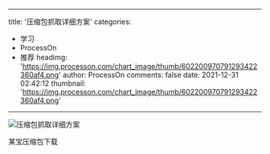 
---
title: '压缩包抓取详细方案'
categories: 
 - 学习
 - ProcessOn
 - 推荐
headimg: 'https://img.processon.com/chart_image/thumb/602200970791293422360af4.png'
author: ProcessOn
comments: false
date: 2021-12-31 02:42:12
thumbnail: 'https://img.processon.com/chart_image/thumb/602200970791293422360af4.png'
---

<div>   
<img class="thumb" alt="压缩包抓取详细方案" src="https://img.processon.com/chart_image/thumb/602200970791293422360af4.png" referrerpolicy="no-referrer">
<p>某宝压缩包下载</p>  
</div>
            